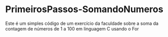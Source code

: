 # PrimeirosPassos-SomandoNumeros
Este é um simples código de um exercício da faculdade sobre a soma da contagem de números de 1 a 100 em linguagem C usando o For
